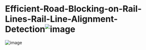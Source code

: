# Efficient-Road-Blocking-on-Rail-Lines-Rail-Line-Alignment-Detection![image](https://user-images.githubusercontent.com/68026627/210097305-0332f3e5-f669-4b3e-b56d-0e2d4df05598.png)
![image](https://user-images.githubusercontent.com/68026627/210097304-ac7da8da-4c31-4efe-9938-a8c3937f4761.png)
